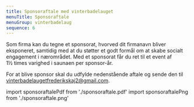 ```yaml
---
title: Sponsoraftale med vinterbadelauget
menuTitle: Sponsoraftale
menuGroup: vinterbadelaug
sequence: 6
---
```

Som firma kan du tegne et sponsorat, hvorved dit firmanavn bliver eksponeret, samtidig med at du støtter et godt formål om at skabe socialt engagement i nærområdet. Med et sponsorat får du ret til et event af 1½&nbsp;times varighed i saunaen per sponsor-år.

For at blive sponsor skal du udfylde nedenstående aftale og sende den til [vinterbadelaugetfrederikskaj2@gmail.com](mailto:vinterbadelaugetfrederikskaj2@gmail.com).

import sponsoraftalePdf from './sponsoraftale.pdf'
import sponsoraftalePng from './sponsoraftale.png'

<Pdf pdf={sponsoraftalePdf} image={sponsoraftalePng} text="Sponsoraftale" />

